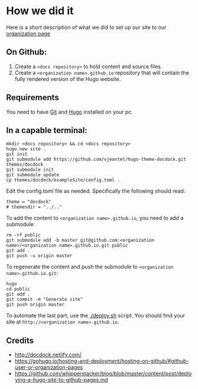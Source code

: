 # How we did it

Here is a short description of what we did to set up our site to our [organization page](https://help.github.com/articles/user-organization-and-project-pages/#user-and-organization-pages-sites)

## On Github:
1. Create a `<docs repository>` to hold content and source files.
2. Create a `<organization name>.github.io` repository that will contain the fully rendered version of the Hugo website.

## Requirements
You need to have [Git](https://git-scm.com/) and [Hugo](https://gohugo.io/) installed on your pc.

## In a capable terminal:
```
mkdir <docs repository> && cd <docs repository>
hugo new site .
git init
git submodule add https://github.com/vjeantet/hugo-theme-docdock.git themes/docdock
git submodule init
git submodule update
cp themes/docdock/exampleSite/config.toml .
```
Edit the config.toml file as needed. Specifically the following should read:
```
theme = "docdock"
# themesdir = "../.."
```
To add the content to `<organization name>.github.io`, you need to add a submodule:
```
rm -rf public
git submodule add -b master git@github.com:<organization name>/<organization name>.github.io.git public
git add .
git push -u origin master
```
To regenerate the content and push the submodule to `<organization name>.github.io.git`:
```
hugo
cd public
git add .
git commit -m "Generate site"
git push origin master
```
To automate the last part, use the [./deploy.sh](./deploy.sh) script. You should find your site at `http://<organization name>.github.io`.


## Credits

- http://docdock.netlify.com/
- https://gohugo.io/hosting-and-deployment/hosting-on-github/#github-user-or-organization-pages
- https://github.com/whipperstacker/blog/blob/master/content/post/deploying-a-hugo-site-to-github-pages.md
